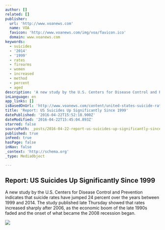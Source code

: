 ```yaml
---
author: []
related: []
publisher:
  url: 'http://www.voanews.com'
  name: VOA
  favicon: 'http://www.voanews.com/img/voa/favicon.ico'
  domain: www.voanews.com
keywords:
  - suicides
  - '2014'
  - '1999'
  - rates
  - firearms
  - women
  - increased
  - method
  - percent
  - aged
description: 'A new study by the U.S. Centers for Disease Control and Prevention indicates that suicide rates have jumped 24 percent over the years between 1999 and 2014. The study published late Thursday showed that rates increased sharply after 2006, as the economic boom of the late 1990s faded and the onset of what became the 2008 recession began.'
inLanguage: en
app_links: []
isBasedOnUrl: 'http://www.voanews.com/content/united-states-suicide-rate/3298204.html'
title: 'Report: US Suicides Up Significantly Since 1999'
datePublished: '2016-04-22T15:52:18.900Z'
dateModified: '2016-04-22T15:45:04.893Z'
starred: false
sourcePath: _posts/2016-04-22-report-us-suicides-up-significantly-since-1999.md
published: true
inFeed: true
hasPage: false
inNav: false
_context: 'http://schema.org'
_type: MediaObject

---
```

<article style=""><h1>Report: US Suicides Up Significantly Since 1999</h1><p>A new study by the U.S. Centers for Disease Control and Prevention indicates that suicide rates have jumped 24 percent over the years between 1999 and 2014. The study published late Thursday showed that rates increased sharply after 2006, as the economic boom of the late 1990s faded and the onset of what became the 2008 recession began.</p><img src="http://gdb.voanews.com/0D46FAD6-222A-4C97-8D56-C51005A66262_cx0_cy6_cw0_mw1024_mh1024_s.jpg" /></article>